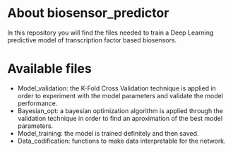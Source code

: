 # About biosensor_predictor

In this repository you will find the files needed to train a Deep Learning predictive model of transcription factor based biosensors. 

# Available files

- Model_validation: the K-Fold Cross Validation technique is applied in order to experiment with the model parameters and validate the model performance.
- Bayesian_opt: a bayesian optimization algorithm is applied through the validation technique in order to find an aproximation of the best model parameters.
- Model_training: the model is trained definitely and then saved.
- Data_codification: functions to make data interpretable for the network.
